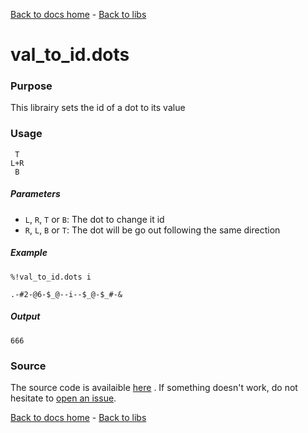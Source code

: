[Back to docs home](../index.md) - [Back to libs](index.md#simple-operations-on-dots)

# val_to_id.dots

### Purpose
This librairy sets the id of a dot to its value

### Usage
    
     T
    L+R
     B

##### Parameters
- `L`, `R`, `T` or `B`: The dot to change it id
- `R`, `L`, `B` or `T`: The dot will be go out following the same direction

##### Example

    %!val_to_id.dots i

    .-#2-@6-$_@--i--$_@-$_#-&

##### Output

    666
   
### Source 
The source code is availaible [here](https://github.com/aaronduino/asciidots/blob/master/dots/libs/val_to_id.dots)
. If something doesn't work, do not hesitate to [open an issue](https://github.com/aaronduino/asciidots/issues/new?title=Bug%20in%20val_to_id%20librairy:%20).

[Back to docs home](../index.md) - [Back to libs](index.md#simple-operations-on-dots)
